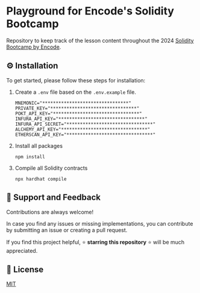 # Playground for Encode's Solidity Bootcamp

Repository to keep track of the lesson content throughout the 2024 [Solidity Bootcamp by Encode](https://www.encode.club/solidity-bootcamps).

## ⚙️ Installation
To get started, please follow these steps for installation:

1. Create a `.env` file based on the `.env.example` file.

   ```
   MNEMONIC="********************************"
   PRIVATE_KEY="********************************"
   POKT_API_KEY="********************************"
   INFURA_API_KEY="********************************"
   INFURA_API_SECRET="********************************"
   ALCHEMY_API_KEY="********************************"
   ETHERSCAN_API_KEY="********************************"
   ```

2. Install all packages

   ```
   npm install
   ```

3. Compile all Solidity contracts
   ```
   npx hardhat compile
   ```

## 👋 Support and Feedback

Contributions are always welcome!

In case you find any issues or missing implementations, you can contribute by submitting an issue or creating a pull request.

If you find this project helpful, ⭐ **starring this repository** ⭐ will be much appreciated.

## 📄 License

[MIT](https://choosealicense.com/licenses/mit/)
